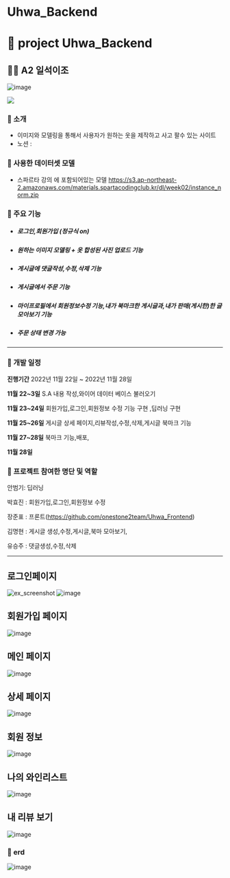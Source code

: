 # Uhwa_Backend
  # 🚩 project Uhwa_Backend 
  ## 👩‍💻 A2 일석이조

   ![image](https://i.ibb.co/CsrNLm5/unnamed.jpg)
  <p>
      <img src="https://img.shields.io/badge/Django-4.1.1-green"/>
  </p>

  ### 🍷 소개
  - 이미지와 모델링을 통해서 사용자가 원하는 옷을 제작하고 사고 팔수 있는 사이트 
  - 노션 :
  
  ### 🍷 사용한 데이터셋 모델
  - 스파르타 강의 에 포함되어있는 모델
  https://s3.ap-northeast-2.amazonaws.com/materials.spartacodingclub.kr/dl/week02/instance_norm.zip
  
  ### 🍷 주요 기능 
  - ##### 로그인,회원가입 (정규식 on)
  - ##### 원하는 이미지 모델링 + 옷 합성된 사진 업로드 기능
  - ##### 게시글에 댓글작성,수정,삭제 기능
  - ##### 게시글에서 주문 기능
  - ##### 마이프로필에서 회원정보수정 기능,내가 북마크한 게시글과,내가 판매(게시한)한 글 모아보기 기능
  - ##### 주문 상태 변경 가능
  
  
  ***


  ### 🍷 개발 일정
  
  **진행기간** 2022년 11월 22일 ~ 2022년 11월 28일

  **11월 22~3일** S.A 내용 작성,와이어 데이터 베이스 불러오기 

  **11월 23~24일** 회원가입,로그인,회원정보 수정 기능 구현 ,딥러닝 구현

  **11월 25~26일** 게시글 상세 페이지,리뷰작성,수정,삭제,게시글 북마크 기능

  **11월 27~28일** 북마크 기능,배포,
  
  **11월 28일** 


  ### 🍷 프로젝트 참여한 명단 및 역할

  안범기: 딥러닝
  
  박효진 : 회원가입,로그인,회원정보 수정
  
  장준표 : 프론트(https://github.com/onestone2team/Uhwa_Frontend)
  
  김명현 : 게시글 생성,수정,게시글,북마 모아보기,
  
  유승주 : 댓글생성,수정,삭제

  ***
  
    
    
  ##  로그인페이지
  ![ex_screenshot](https://i.ibb.co/W5nX6s7/Untitled.png)
  ![image](https://i.ibb.co/W5nX6s7/Untitled.png)
   ##  회원가입 페이지
  ![image](https://i.ibb.co/7Wqp7hX/Untitled-2.png)
   ##  메인 페이지
  ![image](https://i.ibb.co/1v3rfWy/Untitled-3.png)
   ##  상세 페이지
  ![image](https://i.ibb.co/Lt87dnW/Untitled-4.png)
   ##  회원 정보
  ![image](https://i.ibb.co/Xk482YJ/Untitled-5.png)
   ##  나의 와인리스트
  ![image](https://i.ibb.co/7ScwCYN/Untitled-6.png)
   ##  내 리뷰 보기
  ![image](https://i.ibb.co/5RxtX0b/Untitled-7.png)
    
    
  </div>
  </details>

  ### 🍷 erd

  ![image](https://i.ibb.co/18YWrtj/ERD.jpg)
  


  <br/>

